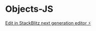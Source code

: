 # Objects-JS

[Edit in StackBlitz next generation editor ⚡️](https://stackblitz.com/~/github.com/MUKILAN019/Objects-JS)